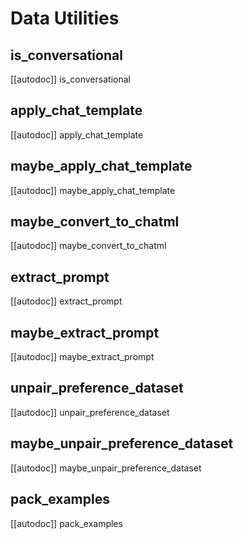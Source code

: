 # Data Utilities

## is_conversational

[[autodoc]] is_conversational

## apply_chat_template

[[autodoc]] apply_chat_template

## maybe_apply_chat_template

[[autodoc]] maybe_apply_chat_template

## maybe_convert_to_chatml
    
[[autodoc]] maybe_convert_to_chatml

## extract_prompt

[[autodoc]] extract_prompt

## maybe_extract_prompt

[[autodoc]] maybe_extract_prompt

## unpair_preference_dataset

[[autodoc]] unpair_preference_dataset

## maybe_unpair_preference_dataset

[[autodoc]] maybe_unpair_preference_dataset

## pack_examples

[[autodoc]] pack_examples
